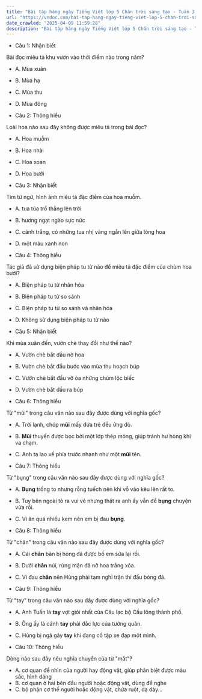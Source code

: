 ```yaml
---
title: "Bài tập hàng ngày Tiếng Việt lớp 5 Chân trời sáng tạo - Tuần 3 - Thứ 4 gồm các câu hỏi tổng hợp nội dung Đọc hiểu văn bản và Luyện từ và câu được học ở Tuần 3 trong chương trình Tiếng Việt lớp 5 Tập 1 Chân trời sáng tạo."
url: "https://vndoc.com/bai-tap-hang-ngay-tieng-viet-lop-5-chan-troi-sang-tao-tuan-3-thu-4-327259"
date_crawled: "2025-04-09 11:59:28"
description: "Bài tập hàng ngày Tiếng Việt lớp 5 Chân trời sáng tạo - Tuần 3 - Thứ 4 gồm các câu hỏi tổng hợp nội dung Đọc hiểu văn bản và Luyện từ và câu được học ở Tuần 3 trong chương trình Tiếng Việt lớp 5 Tập 1 Chân trời sáng tạo."
---
```


* Câu 1:  Nhận biết

Bài đọc miêu tả khu vườn vào thời điểm nào trong năm?

  * A. Mùa xuân 
  * B. Mùa hạ 
  * C. Mùa thu 
  * D. Mùa đông 



* Câu 2:  Thông hiểu

Loài hoa nào sau đây không được miêu tả trong bài đọc?

  * A. Hoa muỗm 
  * B. Hoa nhài 
  * C. Hoa xoan 
  * D. Hoa bưởi 



* Câu 3:  Nhận biết

Tìm từ ngữ, hình ảnh miêu tả đặc điểm của hoa muỗm.

  * A. tua tủa trổ thẳng lên trời 
  * B. hương ngạt ngào sực nức 
  * C. cánh trắng, có những tua nhị vàng ngắn lên giữa lòng hoa 
  * D. một màu xanh non 



* Câu 4:  Thông hiểu

Tác giả đã sử dụng biện pháp tu từ nào để miêu tả đặc điểm của chùm hoa bưởi?

  * A. Biện pháp tu từ nhân hóa 
  * B. Biện pháp tu từ so sánh 
  * C. Biện pháp tu từ so sánh và nhân hóa 
  * D. Không sử dụng biện pháp tu từ nào 



* Câu 5:  Nhận biết

Khi mùa xuân đến, vườn chè thay đổi như thế nào?

  * A. Vườn chè bắt đầu nở hoa 
  * B. Vườn chè bắt đầu bước vào mùa thu hoạch búp 
  * C. Vườn chè bắt đầu vỡ òa những chùm lộc biếc 
  * D. Vườn chè bắt đầu ra búp 



* Câu 6:  Thông hiểu

Từ "mũi" trong câu văn nào sau đây được dùng với nghĩa gốc?

  * A. Trời lạnh, chóp **mũi** mấy đứa trẻ đều ửng đỏ. 
  * B. **Mũi** thuyền được bọc bởi một lớp thép mỏng, giúp tránh hư hỏng khi va chạm. 
  * C. Anh ta lao về phía trước nhanh như một **mũi** tên. 



* Câu 7:  Thông hiểu

Từ "bụng" trong câu văn nào sau đây được dùng với nghĩa gốc?

  * A. **Bụng** trống to nhưng rỗng tuếch nên khi vỗ vào kêu lên rất to. 
  * B. Tuy bên ngoài tỏ ra vui vẻ nhưng thật ra anh ấy vẫn để **bụng** chuyện vừa rồi. 
  * C. Vì ăn quá nhiều kem nên em bị đau **bụng**. 



* Câu 8:  Thông hiểu

Từ "chân" trong câu văn nào sau đây được dùng với nghĩa gốc?

  * A. Cái **chân** bàn bị hỏng đã được bố em sửa lại rồi. 
  * B. Dưới **chân** núi, rừng mận đã nở hoa trắng xóa. 
  * C. Vì đau **chân** nên Hùng phải tạm nghỉ trận thi đấu bóng đá. 



* Câu 9:  Thông hiểu

Từ "tay" trong câu văn nào sau đây được dùng với nghĩa gốc?

  * A. Anh Tuấn là **tay** vợt giỏi nhất của Câu lạc bộ Cầu lông thành phố. 
  * B. Ông ấy là cánh **tay** phải đắc lực của tướng quân. 
  * C. Hùng bị ngã gãy **tay** khi đang cố tập xe đạp một mình. 



* Câu 10:  Thông hiểu

Dòng nào sau đây nêu nghĩa chuyển của từ "mắt"?

  * A. cơ quan để nhìn của người hay động vật, giúp phân biệt được màu sắc, hình dáng 
  * B. cơ quan ở hai bên đầu người hoặc động vật, dùng để nghe 
  * C. bộ phận cơ thể người hoặc động vật, chứa ruột, dạ dày... 


